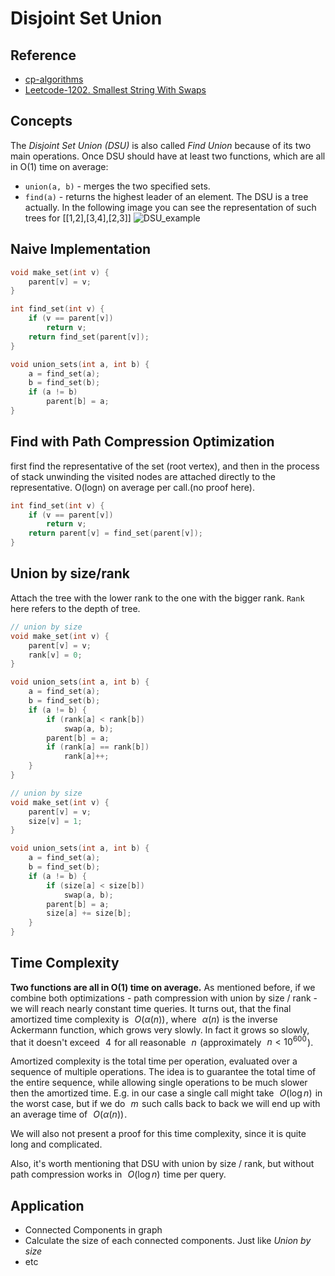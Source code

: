 # Disjoint Set Union
## Reference
- [cp-algorithms](https://cp-algorithms.com/data_structures/disjoint_set_union.html)
- [Leetcode-1202. Smallest String With Swaps](https://leetcode.com/problems/smallest-string-with-swaps/description/)
## Concepts
The *Disjoint Set Union (DSU)* is also called *Find Union* because of its two main operations. Once DSU should have at least two functions, which are all in O(1) time on average:
- `union(a, b)` - merges the two specified sets.
- `find(a)` - returns the highest leader of an element.
The DSU is a tree actually. In the following image you can see the representation of such trees for [[1,2],[3,4],[2,3]]
![DSU_example](https://github.com/vinland-avalon/Readings/blob/main/images/DSU_example.png?raw=true)
## Naive Implementation
```C++
void make_set(int v) {
    parent[v] = v;
}

int find_set(int v) {
    if (v == parent[v])
        return v;
    return find_set(parent[v]);
}

void union_sets(int a, int b) {
    a = find_set(a);
    b = find_set(b);
    if (a != b)
        parent[b] = a;
}
```
## Find with Path Compression Optimization
first find the representative of the set (root vertex), and then in the process of stack unwinding the visited nodes are attached directly to the representative. O(logn) on average per call.(no proof here).
```C++
int find_set(int v) {
    if (v == parent[v])
        return v;
    return parent[v] = find_set(parent[v]);
}
```
## Union by size/rank
Attach the tree with the lower rank to the one with the bigger rank. `Rank` here refers to the depth of tree.
```C++
// union by size
void make_set(int v) {
    parent[v] = v;
    rank[v] = 0;
}

void union_sets(int a, int b) {
    a = find_set(a);
    b = find_set(b);
    if (a != b) {
        if (rank[a] < rank[b])
            swap(a, b);
        parent[b] = a;
        if (rank[a] == rank[b])
            rank[a]++;
    }
}
```
```C++
// union by size
void make_set(int v) {
    parent[v] = v;
    size[v] = 1;
}

void union_sets(int a, int b) {
    a = find_set(a);
    b = find_set(b);
    if (a != b) {
        if (size[a] < size[b])
            swap(a, b);
        parent[b] = a;
        size[a] += size[b];
    }
}
```
## Time Complexity
**Two functions are all in O(1) time on average.**
As mentioned before, if we combine both optimizations - path compression with union by size / rank - we will reach nearly constant time queries. It turns out, that the final amortized time complexity is  
$O(\alpha(n))$ , where  
$\alpha(n)$  is the inverse Ackermann function, which grows very slowly. In fact it grows so slowly, that it doesn't exceed  
$4$  for all reasonable  
$n$  (approximately  
$n < 10^{600}$ ).

Amortized complexity is the total time per operation, evaluated over a sequence of multiple operations. The idea is to guarantee the total time of the entire sequence, while allowing single operations to be much slower then the amortized time. E.g. in our case a single call might take  
$O(\log n)$  in the worst case, but if we do  
$m$  such calls back to back we will end up with an average time of  
$O(\alpha(n))$ .

We will also not present a proof for this time complexity, since it is quite long and complicated.

Also, it's worth mentioning that DSU with union by size / rank, but without path compression works in  
$O(\log n)$  time per query.

## Application
- Connected Components in graph
- Calculate the size of each connected components. Just like *Union by size*
- etc
